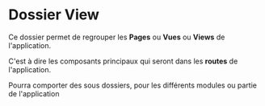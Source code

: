 # Dossier View

Ce dossier permet de regrouper les **Pages** ou **Vues** ou **Views** de l'application.

C'est à dire les composants principaux qui seront dans les **routes** de l'application.

Pourra comporter des sous dossiers, pour les différents modules ou partie de l'application
